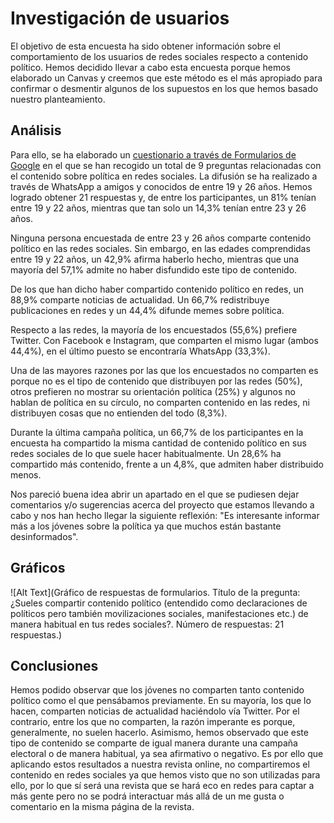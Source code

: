 # Investigación de usuarios

El objetivo de esta encuesta ha sido obtener información sobre el comportamiento de los usuarios de redes sociales respecto a contenido político. Hemos decidido llevar a cabo esta encuesta porque hemos elaborado un Canvas y creemos que este método es el más apropiado para confirmar o desmentir algunos de los supuestos en los que hemos basado nuestro planteamiento.

## Análisis

Para ello, se ha elaborado un [cuestionario a través de Formularios de Google](https://docs.google.com/forms/d/1shirAehow24ilfxtNKVFGYyg_y-8nyjPme4YTeCUiD4/edit) en el que se han recogido un total de 9 preguntas relacionadas con el contenido sobre política en redes sociales. La difusión se ha realizado a través de WhatsApp a amigos y conocidos de entre 19 y 26 años. Hemos logrado obtener 21 respuestas y, de entre los participantes, un 81% tenían entre 19 y 22 años, mientras que tan solo un 14,3% tenían entre 23 y 26 años.

Ninguna persona encuestada de entre 23 y 26 años comparte contenido político en las redes sociales. Sin embargo, en las edades comprendidas entre 19 y 22 años, un 42,9% afirma haberlo hecho, mientras que una mayoría del 57,1% admite no haber disfundido este tipo de contenido.

De los que han dicho haber compartido contenido político en redes, un 88,9% comparte noticias de actualidad. Un 66,7% redistribuye publicaciones en redes y un 44,4% difunde memes sobre política.

Respecto a las redes, la mayoría de los encuestados (55,6%) prefiere Twitter. Con Facebook e Instagram, que comparten el mismo lugar (ambos 44,4%), en el último puesto se encontraría WhatsApp (33,3%).

Una de las mayores razones por las que los encuestados no comparten es porque no es el tipo de contenido que distribuyen por las redes (50%), otros prefieren no mostrar su orientación política (25%) y algunos no hablan de política en su círculo, no comparten contenido en las redes, ni distribuyen cosas que no entienden del todo (8,3%).

Durante la última campaña política, un 66,7% de los participantes en la encuesta ha compartido la misma cantidad de contenido político en sus redes sociales de lo que suele hacer habitualmente. Un 28,6% ha compartido más contenido, frente a un 4,8%, que admiten haber distribuido menos.

Nos pareció buena idea abrir un apartado en el que se pudiesen dejar comentarios y/o sugerencias acerca del proyecto que estamos llevando a cabo y nos han hecho llegar la siguiente reflexión: "Es interesante informar más a los jóvenes sobre la política ya que muchos están bastante desinformados".

## Gráficos

![Alt Text](Gráfico de respuestas de formularios. Título de la pregunta: ¿Sueles compartir contenido político (entendido como declaraciones de políticos pero también movilizaciones sociales, manifestaciones etc.) de manera habitual en tus redes sociales?. Número de respuestas: 21 respuestas.)

## Conclusiones

Hemos podido observar que los jóvenes no comparten tanto contenido político como el que pensábamos previamente. En su mayoría, los que lo hacen, comparten noticias de actualidad haciéndolo vía Twitter. Por el contrario, entre los que no comparten, la razón imperante es porque, generalmente, no suelen hacerlo. Asimismo, hemos observado que este tipo de contenido se comparte de igual manera durante una campaña electoral o de manera habitual, ya sea afirmativo o negativo. Es por ello que aplicando estos resultados a nuestra revista online, no compartiremos el contenido en redes sociales ya que hemos visto que no son utilizadas para ello, por lo que sí será una revista que se hará eco en redes para captar a más gente pero no se podrá interactuar más allá de un me gusta o comentario en la misma página de la revista. 

